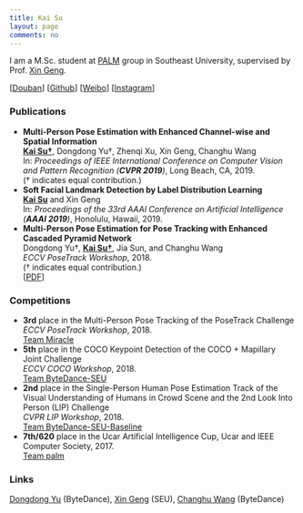 ```yaml
---
title: Kai Su
layout: page
comments: no
---
```


I am a M.Sc. student at [PALM](http://palm.seu.edu.cn) group in Southeast University, supervised by Prof. [Xin Geng](http://palm.seu.edu.cn/xgeng/).

[[Douban](https://www.douban.com/people/81024152/)] [[Github](https://github.com/7color94)] [[Weibo](https://weibo.com/2902370675)] [[Instagram](https://www.instagram.com/7color94/)]

### Publications

- <b>Multi-Person Pose Estimation with Enhanced Channel-wise and Spatial Information</b> <br>
<u><b>Kai Su&dagger;</b></u>, Dongdong Yu&dagger;, Zhenqi Xu, Xin Geng, Changhu Wang <br>
In: <i>Proceedings of IEEE International Conference on Computer Vision and Pattern Recognition (<b>CVPR 2019</b>)</i>, Long Beach, CA, 2019. <br>
(&dagger; indicates equal contribution.)
- <b>Soft Facial Landmark Detection by Label Distribution Learning</b> <br>
<u><b>Kai Su</b></u> and Xin Geng <br>
In: <i>Proceedings of the 33rd AAAI Conference on Artificial Intelligence (<b>AAAI 2019</b>)</i>, Honolulu, Hawaii, 2019.
- <b>Multi-Person Pose Estimation for Pose Tracking with Enhanced Cascaded Pyramid Network</b> <br>
Dongdong Yu&dagger;, <u><b>Kai Su&dagger;</b></u>, Jia Sun, and Changhu Wang <br>
<i>ECCV PoseTrack Workshop</i>, 2018. <br>
(&dagger; indicates equal contribution.) <br>
[[PDF](http://openaccess.thecvf.com/content_eccv_2018_workshops/w9/html/Yu_Multi-Person_Pose_Estimation_for_Pose_Tracking_with_Enhanced_Cascaded_Pyramid_ECCVW_2018_paper.html)]

### Competitions

- <b>3rd</b> place in the Multi-Person Pose Tracking of the PoseTrack Challenge <br>
<i>ECCV PoseTrack Workshop</i>, 2018. <br>
[Team Miracle](https://posetrack.net/workshops/eccv2018/posetrack_eccv_2018_results.html)
- <b>5th</b> place in the COCO Keypoint Detection of the COCO + Mapillary Joint Challenge <br>
<i>ECCV COCO Workshop</i>, 2018. <br>
[Team ByteDance-SEU](http://cocodataset.org/#keypoints-leaderboard)
- <b>2nd</b> place in the Single-Person Human Pose Estimation Track of the Visual Understanding of Humans
in Crowd Scene and the 2nd Look Into Person (LIP) Challenge <br>
<i>CVPR LIP Workshop</i>, 2018. <br>
[Team ByteDance-SEU-Baseline](http://sysu-hcp.net/lip/pose_lb.php?type=2)
- <b>7th/620</b> place in the Ucar Artificial Intelligence Cup, Ucar and IEEE Computer Society, 2017. <br>
[Team palm](https://www.biendata.com/competition/UAI/final-leaderboard/)

### Links

[Dongdong Yu](https://miracle-fmh.github.io/) (ByteDance), [Xin Geng](http://palm.seu.edu.cn/xgeng/) (SEU), [Changhu Wang](http://chw.azurewebsites.net/) (ByteDance)